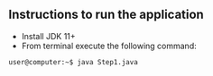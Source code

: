 ## Instructions to run the application

- Install JDK 11+
- From terminal execute the following command:
```console
user@computer:~$ java Step1.java
```